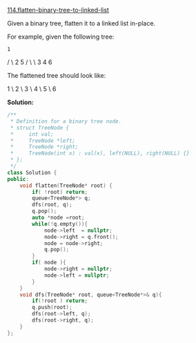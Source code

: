 [114.flatten-binary-tree-to-linked-list](https://leetcode.com/problems/flatten-binary-tree-to-linked-list/)  

Given a binary tree, flatten it to a linked list in-place.

For example, given the following tree:

    1
   / \\
  2   5
 / \\   \\
3   4   6

The flattened tree should look like:

1
 \\
  2
   \\
    3
     \\
      4
       \\
        5
         \\
          6  



**Solution:**  

```cpp
/**
 * Definition for a binary tree node.
 * struct TreeNode {
 *     int val;
 *     TreeNode *left;
 *     TreeNode *right;
 *     TreeNode(int x) : val(x), left(NULL), right(NULL) {}
 * };
 */
class Solution {
public:
    void flatten(TreeNode* root) {
        if( !root) return;
        queue<TreeNode*> q;
        dfs(root, q);
        q.pop();
        auto *node =root;
        while(!q.empty()){
            node->left  = nullptr;
            node->right = q.front();
            node = node->right;
            q.pop();
        }
        if( node ){
            node->right = nullptr;
            node->left = nullptr;
        }
    }
    void dfs(TreeNode* root, queue<TreeNode*>& q){
        if(!root ) return;
        q.push(root);
        dfs(root->left, q);
        dfs(root->right, q);
    }
};
```
      